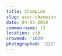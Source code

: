 ```yaml
---
title: Champion
slug: acer-champion
date: 04-05-2019
common-name: l3
location: vik
crowned: '1029'
photographed: '222'
---
```


